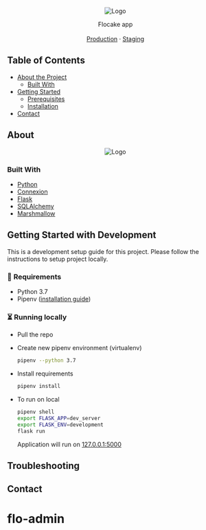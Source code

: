 <!-- PROJECT SHIELDS -->
<!-- [![Build Status][build-shield]]() -->

<!-- PROJECT LOGO -->
<br />
<p align="center">
  <img src="app/client/static/img/logo.png" alt="Logo">

  <!-- <h3 align="center">Claking Tooling</h3> -->

  <p align="center">
    Flocake  app
    <br />
    <br />
    <a href="https://example.com">Production</a>
    ·
    <a href="https://example.com">Staging</a>
  </p>

<!-- TABLE OF CONTENTS -->
## Table of Contents

* [About the Project](#about-the-project)
  * [Built With](#built-with)
* [Getting Started](#getting-started)
  * [Prerequisites](#prerequisites)
  * [Installation](#installation)
* [Contact](#contact)



<!-- ABOUT THE PROJECT -->
## About

<p align="center">
  <img src="screenshot.png" alt="Logo">
</p>

### Built With
* [Python](https://python.org)
* [Connexion](https://github.com/zalando/connexion)
* [Flask](http://flask.palletsprojects.com/en/1.1.x/)
* [SQLAlchemy](https://www.sqlalchemy.org/)
* [Marshmallow](https://marshmallow.readthedocs.io/en/stable/)



<!-- GETTING STARTED -->
## Getting Started with Development
This is a development setup guide for this project. Please follow the instructions to setup
project locally.

### 🤚 **Requirements**
- Python 3.7
- Pipenv ([installation guide](https://docs.pipenv.org/en/latest/install/#installing-pipenv))

### ⏳ **Running locally**
- Pull the repo
- Create new pipenv environment (virtualenv)
    ```bash
    pipenv --python 3.7
    ```
- Install requirements
    ```bash
    pipenv install
    ```
- To run on local
    ```bash
    pipenv shell
    export FLASK_APP=dev_server
    export FLASK_ENV=development
    flask run
    ```

    Application will run on [127.0.0.1:5000](http://127.0.0.1:5000)

## Troubleshooting


<!-- CONTACT -->
## Contact


<!-- MARKDOWN LINKS & IMAGES -->
[build-shield]: https://img.shields.io/badge/build-passing-brightgreen.svg?style=flat-square
[contributors-shield]: https://img.shields.io/badge/contributors-1-orange.svg?style=flat-square
[license-shield]: https://img.shields.io/badge/license-MIT-blue.svg?style=flat-square
[license-url]: https://choosealicense.com/licenses/mit
[linkedin-shield]: https://img.shields.io/badge/-LinkedIn-black.svg?style=flat-square&logo=linkedin&colorB=555
# flo-admin

